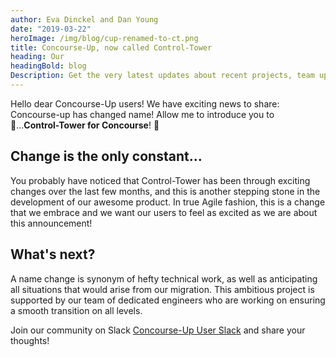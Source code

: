```yaml
---
author: Eva Dinckel and Dan Young
date: "2019-03-22"
heroImage: /img/blog/cup-renamed-to-ct.png
title: Concourse-Up, now called Control-Tower
heading: Our
headingBold: blog
Description: Get the very latest updates about recent projects, team updates, thoughts and industry news from our team of EngineerBetter experts.
---
```




Hello dear Concourse-Up users!
We have exciting news to share: Concourse-up has changed name! Allow me to introduce you to 🥁...**Control-Tower for Concourse**! 🎉


## Change is the only constant...

You probably have noticed that Control-Tower has been through exciting changes over the last few months, and this is another stepping stone in the development of our awesome product.
In true Agile fashion, this is a change that we embrace and we want our users to feel as excited as we are about this announcement!




## What's next?
A name change is synonym of hefty technical work, as well as anticipating all situations that would arise from our migration.
This ambitious project is supported by our team of dedicated engineers who are working on ensuring a smooth transition on all levels.






Join our community on Slack [Concourse-Up User Slack](https://join.slack.com/t/concourse-up/shared_invite/enQtNDMzNjY1MjczNDU3LTA1NzIxYTZkYjFkMjA2ODBmY2E2OTM3OGE3YTc2OGViNTMxYTY4MjYwNGNjOTAxNDNiOGE5NzhmMTQ2NWVhNzQ) and share your thoughts!
